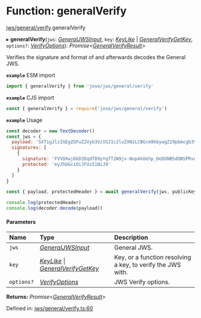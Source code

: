 # Function: generalVerify

[jws/general/verify](../modules/jws_general_verify.md).generalVerify

▸ **generalVerify**(`jws`: [*GeneralJWSInput*](../interfaces/types.generaljwsinput.md), `key`: [*KeyLike*](../types/types.keylike.md) \| [*GeneralVerifyGetKey*](../interfaces/jws_general_verify.generalverifygetkey.md), `options?`: [*VerifyOptions*](../interfaces/types.verifyoptions.md)): *Promise*<[*GeneralVerifyResult*](../interfaces/types.generalverifyresult.md)\>

Verifies the signature and format of and afterwards decodes the General JWS.

**`example`** ESM import
```js
import { generalVerify } from 'jose/jws/general/verify'
```

**`example`** CJS import
```js
const { generalVerify } = require('jose/jws/general/verify')
```

**`example`** Usage
```js
const decoder = new TextDecoder()
const jws = {
  payload: 'SXTigJlzIGEgZGFuZ2Vyb3VzIGJ1c2luZXNzLCBGcm9kbywgZ29pbmcgb3V0IHlvdXIgZG9vci4',
  signatures: [
    {
      signature: 'FVVOXwj6kD3DqdfD9yYqfT2W9jv-Nop4kOehp_DeDGNB5dQNSPRvntBY6xH3uxlCxE8na9d_kyhYOcanpDJ0EA',
      protected: 'eyJhbGciOiJFUzI1NiJ9'
    }
  ]
}

const { payload, protectedHeader } = await generalVerify(jws, publicKey)

console.log(protectedHeader)
console.log(decoder.decode(payload))
```

#### Parameters

| Name | Type | Description |
| :------ | :------ | :------ |
| `jws` | [*GeneralJWSInput*](../interfaces/types.generaljwsinput.md) | General JWS. |
| `key` | [*KeyLike*](../types/types.keylike.md) \| [*GeneralVerifyGetKey*](../interfaces/jws_general_verify.generalverifygetkey.md) | Key, or a function resolving a key, to verify the JWS with. |
| `options?` | [*VerifyOptions*](../interfaces/types.verifyoptions.md) | JWS Verify options. |

**Returns:** *Promise*<[*GeneralVerifyResult*](../interfaces/types.generalverifyresult.md)\>

Defined in: [jws/general/verify.ts:60](https://github.com/panva/jose/blob/v3.12.0/src/jws/general/verify.ts#L60)
